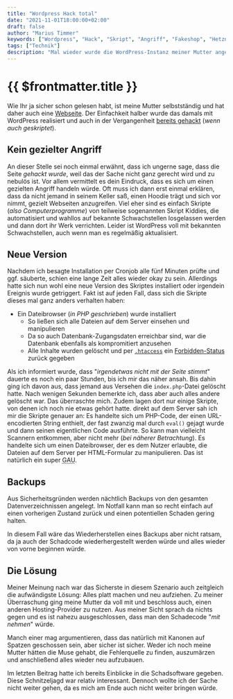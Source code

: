 ```yaml
---
title: "Wordpress Hack total"
date: "2021-11-01T18:00:00+02:00"
draft: false
author: "Marius Timmer"
keywords: ["Wordpress", "Hack", "Skript", "Angriff", "Fakeshop", "Hetzner", "PHP"]
tags: ["Technik"]
description: "Mal wieder wurde die WordPress-Instanz meiner Mutter angegriffen"
---
```


{{ $frontmatter.title }}
========================

Wie Ihr ja sicher schon gelesen habt, ist meine Mutter selbstständig und hat
daher auch eine [Webseite](https://tanjakoester.de/). Der Einfachkeit halber
wurde das damals mit WordPress realisiert und auch in der Vergangenheit
[bereits gehackt](/post/wordpresshack) (_wenn auch geskriptet_).

Kein gezielter Angriff
----------------------
An dieser Stelle sei noch einmal erwähnt, dass ich ungerne sage, dass
die Seite _gehackt wurde_, weil das der Sache nicht ganz gerecht wird
und zu nebulös ist. Vor allem vermittelt es dein Eindruck, dass es sich
um einen gezielten Angriff handeln würde. Oft muss ich dann erst einmal
erklären, dass da nicht jemand in seinem Keller saß, einen Hoodie trägt
und sich vor nimmt, gezielt Webseiten anzugreifen. Viel eher sind es
einfach Skripte (_also Computerprogramme_) von teilweise sogenannten
Skript Kiddies, die automatisiert und wahllos auf bekannte Schwachstellen
losgelassen werden und dann dort ihr Werk verrichten. Leider ist WordPress
voll mit bekannten Schwachstellen, auch wenn man es regelmäßig aktualisiert.

Neue Version
------------
Nachdem ich besagte Installation per Cronjob alle fünf Minuten prüfte
und ggf. säuberte, schien eine lange Zeit alles wieder okay zu sein.
Allerdings hatte sich nun wohl eine neue Version des Skriptes installiert
oder irgendein Ereignis wurde getriggert. Fakt ist auf jeden Fall, dass
sich die Skripte dieses mal ganz anders verhalten haben:

 - Ein Dateibrowser (_in PHP geschrieben_) wurde installiert
    - So ließen sich alle Dateien auf dem Server einsehen und manipulieren
    - Da so auch Datenbank-Zugangsdaten erreichbar sind, war die Datenbank ebenfalls als kompromitiert anzusehen
    - Alle Inhalte wurden gelöscht und per [`.htaccess`](https://de.wikipedia.org/wiki/.htaccess) ein [Forbidden-Status](https://developer.mozilla.org/de/docs/Web/HTTP/Status/403) zurück gegeben

Als ich informiert wurde, dass "_irgendetwas nicht mit der Seite stimmt_"
dauerte es noch ein paar Stunden, bis ich mir das näher ansah. Bis dahin
ging ich davon aus, dass jemand aus Versehen die `index.php`-Datei gelöscht
hatte. Nach wenigen Sekunden bemerkte ich, dass aber auch alles andere
gelöscht war. Das überraschte mich. Zudem lagen dort nur einige Skripte,
von denen ich noch nie etwas gehört hatte. direkt auf dem Server sah ich
mir die Skripte genauer an: Es handelte sich um PHP-Code, der einen
URL-encodierten String enthielt, der fast zwanzig mal durch `eval()`
gejagt wurde und dann seinen eigentlichen Code ausführte. So kann man
vielleicht Scannern entkommen, aber nicht mehr (_bei näherer Betrachtung_).
Es handelte sich um einen Dateibrowser, der es dem Nutzer erlaubte,
die Dateien auf dem Server per HTML-Formular zu manipulieren. Das ist
natürlich ein super <abbr title="Größter anzunehmender Unfall">GAU</abbr>.

Backups
-------
Aus Sicherheitsgründen werden nächtlich Backups von den gesamten
Datenverzeichnissen angelegt. Im Notfall kann man so recht einfach
auf einen vorherigen Zustand zurück und einen potentiellen Schaden
gering halten.

In diesem Fall wäre das Wiederherstellen eines Backups aber nicht ratsam,
da ja auch der Schadcode wiederhergestellt werden würde und alles wieder
von vorne beginnen würde.

Die Lösung
----------
Meiner Meinung nach war das Sicherste in diesem Szenario auch zeitgleich
die aufwändigste Lösung: Alles platt machen und neu aufziehen. Zu meiner
Überraschung ging meine Mutter da voll mit und beschloss auch, einen
anderen Hosting-Provider zu nutzen. Aus meiner Sicht sprach da nichts
gegen und es ist nahezu ausgeschlossen, dass man den Schadecode "_mit nehmen_"
würde.

Manch einer mag argumentieren, dass das natürlich mit Kanonen auf Spatzen
geschossen sein, aber sicher ist sicher. Weder ich noch meine Mutter hätten
die Muse gehabt, die Fehlerquelle zu finden, auszumärzen und anschließend
alles wieder neu aufzubauen.

Im letzten Beitrag hatte ich bereits Einblicke in die Schadsoftware gegeben.
Diese Schnitzeljagd war relativ interessant. Dennoch wollte ich der Sache nicht
weiter gehen, da es mich am Ende auch nicht weiter bringen würde.
